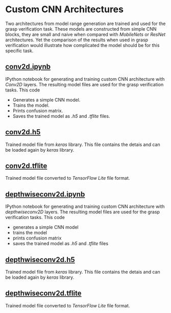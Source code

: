 # Custom CNN Architectures
Two architectures from model range generation are trained and used for the grasp 
verification task. These models are
constructed from simple CNN blocks, they are small and naive when compared with
*MobileNets* or *ResNet* architectures. Yet the comparison of the results when used
in grasp verification would illustrate how complicated the model should be for this
specific task.

## [conv2d\.ipynb](conv2d.ipynb)
IPython notebook for generating and training custom CNN architecture with *Conv2D* layers.
The resulting model files are used for the grasp verification tasks.
This code 
* Generates a simple CNN model.
* Trains the model.
* Prints confusion matrix.
* Saves the trained model as *.h5* and *.tflite* files.

## [conv2d\.h5](conv2d.h5)
Trained model file from *keras* library. This file contains the detais and 
can be loaded again by *keras* library.

## [conv2d\.tflite](conv2d.tflite)
Trained model file converted to *TensorFlow Lite* file format.

## [depthwiseconv2d\.ipynb](depthwiseconv2d.ipynb)
IPython notebook for generating and training custom CNN architecture with 
*depthwiseconv2D* layers.
The resulting model files are used for the grasp verification tasks.
This code 
* generates a simple CNN model
* trains the model
* prints confusion matrix
* saves the trained model as *.h5* and *.tflite* files 

## [depthwiseconv2d\.h5](depthwiseconv2d.h5)
Trained model file from *keras* library. This file contains the detais and 
can be loaded again by *keras* library.

## [depthwiseconv2d\.tflite](depthwiseconv2d.tflite)
Trained model file converted to *TensorFlow Lite* file format.
